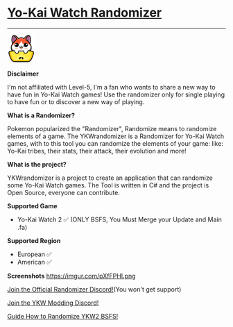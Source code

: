 # [Yo-Kai Watch Randomizer](https://github.com/Tiniifan/YKWrandomizer/releases/tag/1.1.0.0)
___________________________________________________________________________

<img src="https://github.com/Tiniifan/YKWrandomizer/blob/main/YKWrandomizer/Icon.png" width="64" height="64">

**Disclaimer**

I'm not affiliated with Level-5, I'm a fan who wants to share a new way to have fun in Yo-Kai Watch games!
Use the randomizer only for single playing to have fun or to discover a new way of playing.

**What is a Randomizer?**

Pokemon popularized the "Randomizer", Randomize means to randomize elements of a game.
The YKWrandomizer is a Randomizer for Yo-Kai Watch games, with to this tool you can randomize the elements of your game:
like: Yo-Kai tribes, their stats, their attack, their evolution and more!

**What is the project?**

YKWrandomizer is a project to create an application that can randomize some Yo-Kai Watch games.
The Tool is written in C# and the project is Open Source, everyone can contribute.

**Supported Game**
- Yo-Kai Watch 2 ✅ (ONLY BSFS, You Must Merge your Update and Main .fa)

**Supported Region**
- European ✅
- American ✅

**Screenshots**
https://imgur.com/pXfFPHI.png

[Join the Official Randomizer Discord!](https://discord.gg/3wKp5ZxA9N)(You won't get support)

[Join the YKW Modding Discord!]([https://discord.gg/3wKp5ZxA9N](https://discord.gg/QeBUAHPKKE))

[Guide How to Randomize YKW2 BSFS!](https://github.com/heartyalexii/YKW2BSFSRandomizer/wiki)
